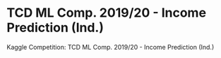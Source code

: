 # TCD ML Comp. 2019/20 - Income Prediction (Ind.)

Kaggle Competition: TCD ML Comp. 2019/20 - Income Prediction (Ind.)
